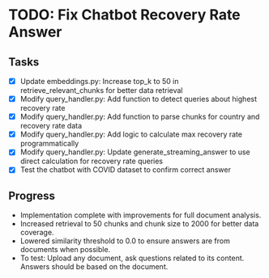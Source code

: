 # TODO: Fix Chatbot Recovery Rate Answer

## Tasks
- [x] Update embeddings.py: Increase top_k to 50 in retrieve_relevant_chunks for better data retrieval
- [x] Modify query_handler.py: Add function to detect queries about highest recovery rate
- [x] Modify query_handler.py: Add function to parse chunks for country and recovery rate data
- [x] Modify query_handler.py: Add logic to calculate max recovery rate programmatically
- [x] Modify query_handler.py: Update generate_streaming_answer to use direct calculation for recovery rate queries
- [x] Test the chatbot with COVID dataset to confirm correct answer

## Progress
- Implementation complete with improvements for full document analysis.
- Increased retrieval to 50 chunks and chunk size to 2000 for better data coverage.
- Lowered similarity threshold to 0.0 to ensure answers are from documents when possible.
- To test: Upload any document, ask questions related to its content. Answers should be based on the document.

